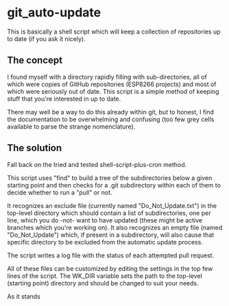 # git_auto-update
This is basically a shell script which will keep a collection of repositories up to date (if you ask it nicely).

## The concept
I found myself with a directory rapidly filling with sub-directories, all of which were copies of GitHub repositories (ESP8266 projects) and most of which were seriously out of date.  This script is a simple method of keeping stuff that you're interested in up to date.

There may well be a way to do this already within git, but to honest, I find the documentation to be overwhelming and confusing (too few grey cells available to parse the strange nomenclature).

## The solution
Fall back on the tried and tested shell-script-plus-cron method.

This script uses "find" to build a tree of the subdirectories below a given starting point and then checks for a .git subdirectory within each of them to decide whether to run a "pull" or not.

It recognizes an exclude file (currently named "Do_Not_Update.txt") in the top-level directory which should contain a list of subdirectories, one per line, which you do -not- want to have updated (these might be active branches which you're working on).  It also recognizes an empty file (named "Do_Not_Update") which, if present in a subdirectory, will also cause that specific directory to be excluded from the automatic update process.

The script writes a log file with the status of each attempted pull request.  

All of these files can be customized by editing the settings in the top few lines of the script.  The WK_DIR variable sets the path to the top-level (starting point) directory and should be changed to suit your needs.


As it stands

